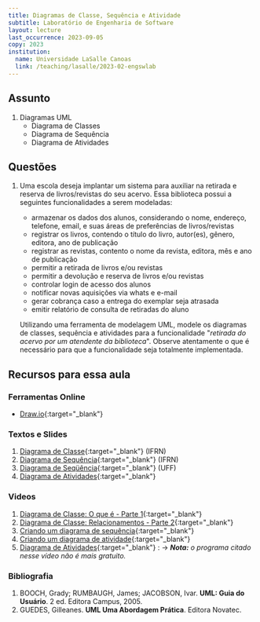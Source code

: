 ```yaml
---
title: Diagramas de Classe, Sequência e Atividade
subtitle: Laboratório de Engenharia de Software
layout: lecture
last_occurrence: 2023-09-05
copy: 2023
institution:
  name: Universidade LaSalle Canoas
  link: /teaching/lasalle/2023-02-engswlab
---
```


## Assunto

1. Diagramas UML
    * Diagrama de Classes
    * Diagrama de Sequência
    * Diagrama de Atividades


## Questões

1. Uma escola deseja implantar um sistema para auxiliar na retirada e reserva de livros/revistas do seu acervo. Essa biblioteca possui a seguintes funcionalidades a serem modeladas:
    * armazenar os dados dos alunos, considerando o nome, endereço, telefone, email, e suas áreas de preferências de livros/revistas
    * registrar os livros, contendo o título do livro, autor(es), gênero, editora, ano de publicação
    * registrar as revistas, contento o nome da revista, editora, mês e ano de publicação
    * permitir a retirada de livros e/ou revistas
    * permitir a devolução e reserva de livros e/ou revistas
    * controlar login de acesso dos alunos
    * notificar novas aquisições via whats e e-mail
    * gerar cobrança caso a entrega do exemplar seja atrasada
    * emitir relatório de consulta de retiradas do aluno

    Utilizando uma ferramenta de modelagem UML, modele os diagramas de classes, sequência e atividades para a funcionalidade "_retirada do acervo por um atendente da biblioteca_". Observe atentamente o que é necessário para que a funcionalidade seja totalmente implementada.


## Recursos para essa aula

### Ferramentas Online

* [Draw.io](https://app.diagrams.net/){:target="\_blank"}


### Textos e Slides

1. [Diagrama de Classe](https://docente.ifrn.edu.br/givanaldorocha/disciplinas/engenharia-de-software-licenciatura-em-informatica/diagrama-de-classes){:target="\_blank"} (IFRN)
2. [Diagrama de Sequência](https://docente.ifrn.edu.br/givanaldorocha/disciplinas/engenharia-de-software-licenciatura-em-informatica/diagrama-de-sequencia){:target="\_blank"} (IFRN)
3. [Diagrama de Seqüência](http://profs.ic.uff.br/~viviane.silva/2010.1/es1/util/aula8.pdf){:target="\_blank"} (UFF)
4. [Diagrama de Atividades](https://pt.venngage.com/blog/diagrama-de-atividades/){:target="\_blank"}


### Videos

1. [Diagrama de Classe: O que é - Parte 1](https://www.youtube.com/watch?v=JQSsqMCVi1k){:target="\_blank"}
2. [Diagrama de Classe: Relacionamentos - Parte 2](https://www.youtube.com/watch?v=IJtQWLnHvcQ){:target="\_blank"}
3. [Criando um diagrama de sequência](https://www.youtube.com/watch?v=ypP6HQdDxYM){:target="\_blank"}
4. [Criando um diagrama de atividade](https://www.youtube.com/watch?v=_1vHj_j3zDY){:target="\_blank"}
5. [Diagrama de Atividades](https://www.youtube.com/watch?v=DcsGnz7Kg5o){:target="\_blank"}
   : $\rightarrow$ _**Nota:** o programa citado nesse vídeo não é mais gratuito._

### Bibliografia

1. BOOCH, Grady; RUMBAUGH, James; JACOBSON, Ivar. **UML: Guia do Usuário**. 2 ed. Editora Campus, 2005.
2. GUEDES, Gilleanes. **UML Uma Abordagem Prática**. Editora Novatec.
